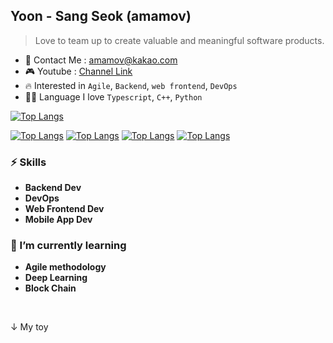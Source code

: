 ## Yoon - Sang Seok (amamov)

 <!-- ![](https://komarev.com/ghpvc/?username=amamov&color=brightgreen)-->
 
> Love to team up to create valuable and meaningful software products.


<!-- - 📝 My Resume : [Link]() -->
- 💌 Contact Me : amamov@kakao.com
- 🎮 Youtube : [Channel Link](https://www.youtube.com/channel/UCZF5F4FY5vKOqW24YJ_XklQ)
- 🔥 Interested in `Agile`, `Backend`, `web frontend`, `DevOps`
- 🏴‍☠️ Language I love `Typescript`, `C++`, `Python`

<!--
### ⛏ Main Language

- **Python**, **C lang**,  <b>Javascript(ES6)</b>, ...
-->
<!-- [![amamov's github stats](https://github-readme-stats.vercel.app/api?username=amamov&show_icons=true&theme=dark)](https://github.com/anuraghazra/github-readme-stats) -->

[![Top Langs](https://github-readme-stats.vercel.app/api/top-langs/?username=amamov&layout=compact&langs_count=10&theme=dark)](https://github.com/laigasus/github-readme-stats)

[![Top Langs](https://github-readme-stats.vercel.app/api/top-langs/?username=amamov)](https://github.com/anuraghazra/github-readme-stats)
[![Top Langs](https://github-readme-stats.vercel.app/api/top-langs/?username=amamov)](https://github.com/anuraghazra/github-readme-stats)
[![Top Langs](https://github-readme-stats.vercel.app/api/top-langs/?username=amamov&exclude_repo=github-readme-stats,anuraghazra.github.io)](https://github.com/anuraghazra/github-readme-stats)
[![Top Langs](https://github-readme-stats.vercel.app/api/top-langs/?username=amamov&langs_count=8)](https://github.com/anuraghazra/github-readme-stats)



### ⚡️ Skills

- **Backend Dev**
- **DevOps**
- **Web Frontend Dev**
- **Mobile App Dev**


### 🌱 I’m currently learning

- **Agile methodology**
- **Deep Learning**
- **Block Chain**

<br>

↓ My toy
